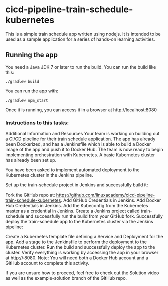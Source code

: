 # cicd-pipeline-train-schedule-kubernetes

This is a simple train schedule app written using nodejs. It is intended to be used as a sample application for a series of hands-on learning activities.

## Running the app

You need a Java JDK 7 or later to run the build. You can run the build like this:

    ./gradlew build

You can run the app with:

    ./gradlew npm_start

Once it is running, you can access it in a browser at http://localhost:8080

### Instructions to this tasks:
Additional Information and Resources
Your team is working on building out a CI/CD pipeline for their train schedule application. The app has already been Dockerized, and has a Jenkinsfile which is able to build a Docker image of the app and push it to Docker Hub. The team is now ready to begin implementing orchestration with Kubernetes. A basic Kubernetes cluster has already been set up.

You have been asked to implement automated deployment to the Kubernetes cluster in the Jenkins pipeline.

Set up the train-schedule project in Jenkins and successfully build it:

Fork the GitHub repo at: https://github.com/linuxacademy/cicd-pipeline-train-schedule-kubernetes.
Add GitHub Credentials in Jenkins.
Add Docker Hub Credentials in Jenkins.
Add the Kubeconfig from the Kubernetes master as a credential in Jenkins.
Create a Jenkins project called train-schedule and successfully run the build from your GitHub fork.
Successfully deploy the train-schedule app to the Kubernetes cluster via the Jenkins pipeline:

Create a Kubernetes template file defining a Service and Deployment for the app.
Add a stage to the Jenkinsfile to perform the deployment to the Kubernetes cluster.
Run the build and successfully deploy the app to the cluster.
Verify everything is working by accessing the app in your browser at http://<Kubernetes node IP>:8080.
Note: You will need both a Docker Hub account and a GitHub account to complete this activity.

If you are unsure how to proceed, feel free to check out the Solution video as well as the example-solution branch of the GitHub repo.
